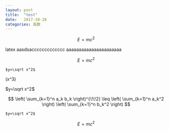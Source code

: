 ```yaml
---
layout: post
title:  "test"
date:   2017-10-28
categories: 高数
---
```


```math
E = mc^2
```
latex
aasdsaccccccccccccc
aaaaaaaaaaaaaaaaaaaaaa

```math
E = mc^2
```

`$y=\sqrt x^2$`

\(x^3\)

$y=\sqrt x^2$

$$
\left( \sum_{k=1}^n a_k b_k \right)^{\!\!2} 
\leq 
\left( \sum_{k=1}^n a_k^2 \right) 
\left( \sum_{k=1}^n b_k^2 \right)
$$

`$y=\sqrt x^2$`
```math
E = mc^2
```


